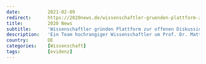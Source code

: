 ```yaml
---
date:          2021-02-09
redirect:      https://2020news.de/wissenschaftler-gruenden-plattform-zur-offenen-pandemie-strategie/
title:         2020 News
subtitle:      'Wissenschaftler gründen Plattform zur offenen Diskussion der Pandemie-Strategie'
description:   'Ein Team hochrangiger Wissenschaftler um Prof. Dr. Matthias Schrappe (Forschungsschwerpunkte: Patientensicherheit und Qualitätsmanagement) und den Medizinstatistiker Prof. Gerd Antes möchte mit der neugegründeten Plattform www.covid-strategie.de eine neue, evidenzbasierte, auf die Minimierung von Kollateralschäden zielende Pandemiestrategie diskutierten. Die Gruppe stellt fest: “Besprechungen nur mit einzelnen Wissenschaftlern aus Spezialdisziplinen genügen nicht, ergebnissoffen Präventions- und Kontrolloptionen zu erarbeiten und ihre […]'
country:       DE
categories:    [Wissenschaft]
tags:          [evidenz]
---
```

